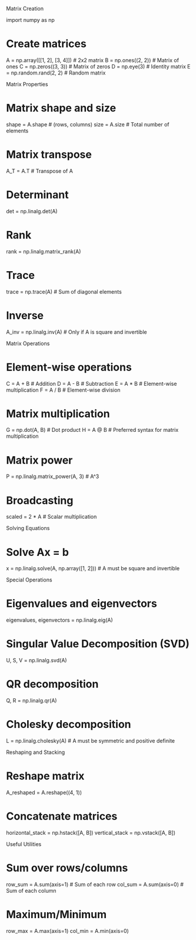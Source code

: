 Matrix Creation

import numpy as np

# Create matrices
A = np.array([[1, 2], [3, 4]])    # 2x2 matrix
B = np.ones((2, 2))               # Matrix of ones
C = np.zeros((3, 3))              # Matrix of zeros
D = np.eye(3)                     # Identity matrix
E = np.random.rand(2, 2)          # Random matrix

Matrix Properties

# Matrix shape and size
shape = A.shape                   # (rows, columns)
size = A.size                     # Total number of elements

# Matrix transpose
A_T = A.T                         # Transpose of A

# Determinant
det = np.linalg.det(A)

# Rank
rank = np.linalg.matrix_rank(A)

# Trace
trace = np.trace(A)               # Sum of diagonal elements

# Inverse
A_inv = np.linalg.inv(A)          # Only if A is square and invertible

Matrix Operations

# Element-wise operations
C = A + B                         # Addition
D = A - B                         # Subtraction
E = A * B                         # Element-wise multiplication
F = A / B                         # Element-wise division

# Matrix multiplication
G = np.dot(A, B)                  # Dot product
H = A @ B                         # Preferred syntax for matrix multiplication

# Matrix power
P = np.linalg.matrix_power(A, 3)  # A^3

# Broadcasting
scaled = 2 * A                    # Scalar multiplication

Solving Equations

# Solve Ax = b
x = np.linalg.solve(A, np.array([1, 2]))  # A must be square and invertible

Special Operations

# Eigenvalues and eigenvectors
eigenvalues, eigenvectors = np.linalg.eig(A)

# Singular Value Decomposition (SVD)
U, S, V = np.linalg.svd(A)

# QR decomposition
Q, R = np.linalg.qr(A)

# Cholesky decomposition
L = np.linalg.cholesky(A)          # A must be symmetric and positive definite

Reshaping and Stacking

# Reshape matrix
A_reshaped = A.reshape((4, 1))

# Concatenate matrices
horizontal_stack = np.hstack([A, B])
vertical_stack = np.vstack([A, B])

Useful Utilities

# Sum over rows/columns
row_sum = A.sum(axis=1)            # Sum of each row
col_sum = A.sum(axis=0)            # Sum of each column

# Maximum/Minimum
row_max = A.max(axis=1)
col_min = A.min(axis=0)
